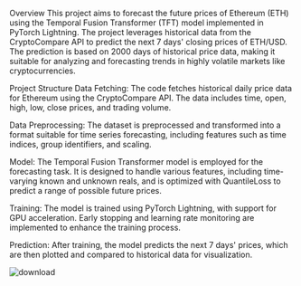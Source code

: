 Overview
This project aims to forecast the future prices of Ethereum (ETH) using the Temporal Fusion Transformer (TFT) model implemented in PyTorch Lightning. The project leverages historical data from the CryptoCompare API to predict the next 7 days' closing prices of ETH/USD. The prediction is based on 2000 days of historical price data, making it suitable for analyzing and forecasting trends in highly volatile markets like cryptocurrencies.

Project Structure
Data Fetching: The code fetches historical daily price data for Ethereum using the CryptoCompare API. The data includes time, open, high, low, close prices, and trading volume.

Data Preprocessing: The dataset is preprocessed and transformed into a format suitable for time series forecasting, including features such as time indices, group identifiers, and scaling.

Model: The Temporal Fusion Transformer model is employed for the forecasting task. It is designed to handle various features, including time-varying known and unknown reals, and is optimized with QuantileLoss to predict a range of possible future prices.

Training: The model is trained using PyTorch Lightning, with support for GPU acceleration. Early stopping and learning rate monitoring are implemented to enhance the training process.

Prediction: After training, the model predicts the next 7 days' prices, which are then plotted and compared to historical data for visualization.

![download](https://github.com/user-attachments/assets/90095052-7e21-41b6-a1bb-41958fbce3b7)


